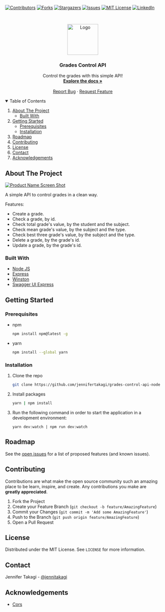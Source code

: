 <!-- Inspired by https://github.com/jennifertakagi/grades-control-api-node -->

<!-- PROJECT SHIELDS -->
[![Contributors][contributors-shield]][contributors-url]
[![Forks][forks-shield]][forks-url]
[![Stargazers][stars-shield]][stars-url]
[![Issues][issues-shield]][issues-url]
[![MIT License][license-shield]][license-url]
[![LinkedIn][linkedin-shield]][linkedin-url]



<!-- PROJECT LOGO -->
<br />
<p align="center">
  <a href="https://github.com/jennifertakagi/grades-control-api-node">
    <img src="docs/logo.png" alt="Logo" width="100" height="100">
  </a>

  <h3 align="center">Grades Control API</h3>

  <p align="center">
    Control the grades with this simple API!
    <br />
    <a href="https://github.com/jennifertakagi/grades-control-api-node"><strong>Explore the docs »</strong></a>
    <br />
    <br />
    <a href="https://github.com/jennifertakagi/grades-control-api-node/issues">Report Bug</a>
    ·
    <a href="https://github.com/jennifertakagi/grades-control-api-node/issues">Request Feature</a>
  </p>
</p>



<!-- TABLE OF CONTENTS -->
<details open="open">
  <summary>Table of Contents</summary>
  <ol>
    <li>
      <a href="#about-the-project">About The Project</a>
      <ul>
        <li><a href="#built-with">Built With</a></li>
      </ul>
    </li>
    <li>
      <a href="#getting-started">Getting Started</a>
      <ul>
        <li><a href="#prerequisites">Prerequisites</a></li>
        <li><a href="#installation">Installation</a></li>
      </ul>
    </li>
    <li><a href="#roadmap">Roadmap</a></li>
    <li><a href="#contributing">Contributing</a></li>
    <li><a href="#license">License</a></li>
    <li><a href="#contact">Contact</a></li>
    <li><a href="#acknowledgements">Acknowledgements</a></li>
  </ol>
</details>



<!-- ABOUT THE PROJECT -->
## About The Project

[![Product Name Screen Shot][product-screenshot]](https://example.com)

A simple API to control grades in a clean way.

Features:
* Create a grade.
* Check a grade, by id.
* Check total grade's value, by the student and the subject.
* Check mean grade's value, by the subject and the type.
* Check best three grade's value, by the subject and the type.
* Delete a grade, by the grade's id.
* Update a grade, by the grade's id.



### Built With

* [Node JS](https://nodejs.org/en/download/)
* [Express](https://expressjs.com/)
* [Winston](https://www.npmjs.com/package/winston)
* [Swagger UI Express](https://www.npmjs.com/package/swagger-ui-express)



<!-- GETTING STARTED -->
## Getting Started

### Prerequisites

* npm
  ```sh
  npm install npm@latest -g
  ```

* yarn
  ```sh
  npm install --global yarn
  ```

### Installation

1. Clone the repo
   ```sh
   git clone https://github.com/jennifertakagi/grades-control-api-node.git
   ```
2. Install packages
   ```sh
   yarn | npm install
   ```
3. Run the following command in order to start the application in a development environment:
   ```JS
   yarn dev:watch | npm run dev:watch
   ```



<!-- ROADMAP -->
## Roadmap

See the [open issues](https://github.com/jennifertakagi/grades-control-api-node/issues) for a list of proposed features (and known issues).



<!-- CONTRIBUTING -->
## Contributing

Contributions are what make the open source community such an amazing place to be learn, inspire, and create. Any contributions you make are **greatly appreciated**.

1. Fork the Project
2. Create your Feature Branch (`git checkout -b feature/AmazingFeature`)
3. Commit your Changes (`git commit -m 'Add some AmazingFeature'`)
4. Push to the Branch (`git push origin feature/AmazingFeature`)
5. Open a Pull Request



<!-- LICENSE -->
## License

Distributed under the MIT License. See `LICENSE` for more information.



<!-- CONTACT -->
## Contact

Jennifer Takagi - [@jennitakagi](https://twitter.com/jennitakagi)



<!-- ACKNOWLEDGEMENTS -->
## Acknowledgements
* [Cors](https://www.npmjs.com/package/cors)



<!-- MARKDOWN LINKS & IMAGES -->
<!-- https://www.markdownguide.org/basic-syntax/#reference-style-links -->
[contributors-shield]: https://img.shields.io/github/contributors/jennifertakagi/grades-control-api-node.svg?style=for-the-badge
[contributors-url]: https://github.com/jennifertakagi/grades-control-api-node/graphs/contributors
[forks-shield]: https://img.shields.io/github/forks/jennifertakagi/grades-control-api-node.svg?style=for-the-badge
[forks-url]: https://github.com/jennifertakagi/grades-control-api-node/network/members
[stars-shield]: https://img.shields.io/github/stars/jennifertakagi/grades-control-api-node.svg?style=for-the-badge
[stars-url]: https://github.com/jennifertakagi/grades-control-api-node/stargazers
[issues-shield]: https://img.shields.io/github/issues/jennifertakagi/grades-control-api-node.svg?style=for-the-badge
[issues-url]: https://github.com/jennifertakagi/grades-control-api-node/issues
[license-shield]: https://img.shields.io/github/license/jennifertakagi/grades-control-api-node.svg?style=for-the-badge
[license-url]: https://github.com/jennifertakagi/grades-control-api-node/blob/master/LICENSE.txt
[linkedin-shield]: https://img.shields.io/badge/-LinkedIn-black.svg?style=for-the-badge&logo=linkedin&colorB=555
[linkedin-url]: https://linkedin.com/in/jennifertakagi
[product-screenshot]: docs/grades-control.gif